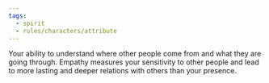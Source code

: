 ```yaml
---
tags:
  - spirit
  - rules/characters/attribute
---
```

Your ability to understand where other people come from and what they are going through. Empathy measures your sensitivity to other people and lead to more lasting and deeper relations with others than your presence.